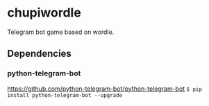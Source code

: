 # chupiwordle
Telegram bot game based on wordle.
## Dependencies
### python-telegram-bot
https://github.com/python-telegram-bot/python-telegram-bot
`$ pip install python-telegram-bot --upgrade`
